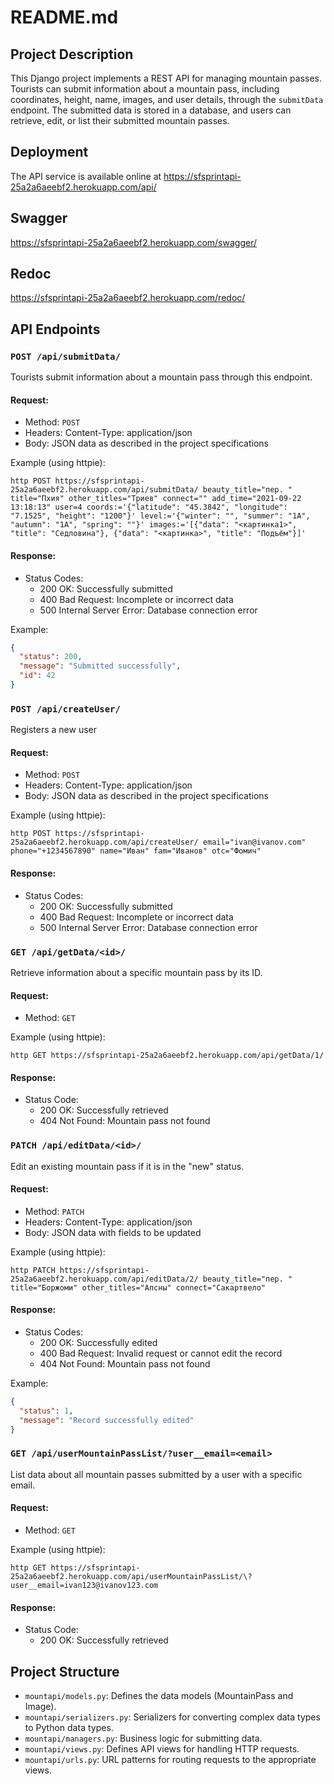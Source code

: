# README.md

## Project Description

This Django project implements a REST API for managing mountain passes. Tourists can submit information about a mountain pass, including coordinates, height, name, images, and user details, through the `submitData` endpoint. The submitted data is stored in a database, and users can retrieve, edit, or list their submitted mountain passes.

## Deployment

The API service is available online at
https://sfsprintapi-25a2a6aeebf2.herokuapp.com/api/

## Swagger

https://sfsprintapi-25a2a6aeebf2.herokuapp.com/swagger/

## Redoc

https://sfsprintapi-25a2a6aeebf2.herokuapp.com/redoc/

## API Endpoints

### `POST /api/submitData/`

Tourists submit information about a mountain pass through this endpoint.

#### Request:

- Method: `POST`
- Headers: Content-Type: application/json
- Body: JSON data as described in the project specifications

Example (using httpie):

```
http POST https://sfsprintapi-25a2a6aeebf2.herokuapp.com/api/submitData/ beauty_title="пер. " title="Пхия" other_titles="Триев" connect="" add_time="2021-09-22 13:18:13" user=4 coords:='{"latitude": "45.3842", "longitude": "7.1525", "height": "1200"}' level:='{"winter": "", "summer": "1А", "autumn": "1А", "spring": ""}' images:='[{"data": "<картинка1>", "title": "Седловина"}, {"data": "<картинка>", "title": "Подъём"}]'
```
#### Response:

- Status Codes:
  - 200 OK: Successfully submitted
  - 400 Bad Request: Incomplete or incorrect data
  - 500 Internal Server Error: Database connection error

Example:

```json
{
  "status": 200,
  "message": "Submitted successfully",
  "id": 42
}
```

### `POST /api/createUser/`

Registers a new user

#### Request:

- Method: `POST`
- Headers: Content-Type: application/json
- Body: JSON data as described in the project specifications

Example (using httpie):

```
http POST https://sfsprintapi-25a2a6aeebf2.herokuapp.com/api/createUser/ email="ivan@ivanov.com" phone="+1234567890" name="Иван" fam="Иванов" otc="Фомич"
```
#### Response:

- Status Codes:
  - 200 OK: Successfully submitted
  - 400 Bad Request: Incomplete or incorrect data
  - 500 Internal Server Error: Database connection error


### `GET /api/getData/<id>/`

Retrieve information about a specific mountain pass by its ID.

#### Request:

- Method: `GET`

Example (using httpie):

```
http GET https://sfsprintapi-25a2a6aeebf2.herokuapp.com/api/getData/1/
```

#### Response:

- Status Code:
  - 200 OK: Successfully retrieved
  - 404 Not Found: Mountain pass not found


### `PATCH /api/editData/<id>/`

Edit an existing mountain pass if it is in the "new" status.

#### Request:

- Method: `PATCH`
- Headers: Content-Type: application/json
- Body: JSON data with fields to be updated

Example (using httpie):
```
http PATCH https://sfsprintapi-25a2a6aeebf2.herokuapp.com/api/editData/2/ beauty_title="пер. " title="Боржоми" other_titles="Апсны" connect="Cакартвело" 
```

#### Response:

- Status Codes:
  - 200 OK: Successfully edited
  - 400 Bad Request: Invalid request or cannot edit the record
  - 404 Not Found: Mountain pass not found

Example:

```json
{
  "status": 1,
  "message": "Record successfully edited"
}
```

### `GET /api/userMountainPassList/?user__email=<email>`

List data about all mountain passes submitted by a user with a specific email.

#### Request:

- Method: `GET`

Example (using httpie):
```
http GET https://sfsprintapi-25a2a6aeebf2.herokuapp.com/api/userMountainPassList/\?user__email=ivan123@ivanov123.com
```
#### Response:

- Status Code:
  - 200 OK: Successfully retrieved


## Project Structure

- `mountapi/models.py`: Defines the data models (MountainPass and Image).
- `mountapi/serializers.py`: Serializers for converting complex data types to Python data types.
- `mountapi/managers.py`: Business logic for submitting data.
- `mountapi/views.py`: Defines API views for handling HTTP requests.
- `mountapi/urls.py`: URL patterns for routing requests to the appropriate views.


